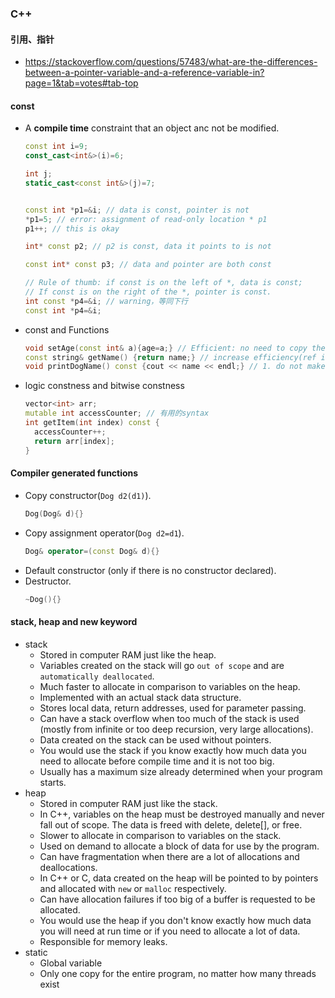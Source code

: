 ### C++ 

#### 引用、指针
- https://stackoverflow.com/questions/57483/what-are-the-differences-between-a-pointer-variable-and-a-reference-variable-in?page=1&tab=votes#tab-top
#### const
- A **compile time** constraint that an object anc not be modified.
  ```cpp
  const int i=9;
  const_cast<int&>(i)=6;

  int j;
  static_cast<const int&>(j)=7;


  const int *p1=&i; // data is const, pointer is not
  *p1=5; // error: assignment of read-only location * p1
  p1++; // this is okay

  int* const p2; // p2 is const, data it points to is not

  const int* const p3; // data and pointer are both const

  // Rule of thumb: if const is on the left of *, data is const;
  // If const is on the right of the *, pointer is const.
  int const *p4=&i; // warning，等同下行
  const int *p4=&i;

  ```
- const and Functions
  ```cpp
  void setAge(const int& a){age=a;} // Efficient: no need to copy the data, just pass the reference and protect the caller's data(by const)
  const string& getName() {return name;} // increase efficiency(ref is smaller in size than the copy of string) and protect callee's data(by const)
  void printDogName() const {cout << name << endl;} // 1. do not make any changes to member variables; 2. can only call another const functions inside the body.
  ```
- logic constness and bitwise constness
  ```cpp
  vector<int> arr;
  mutable int accessCounter; // 有用的syntax
  int getItem(int index) const {
    accessCounter++;
    return arr[index];
  }
  ```
#### Compiler generated functions
- Copy constructor(`Dog d2(d1)`).
  ```cpp
  Dog(Dog& d){}
  ```
- Copy assignment operator(`Dog d2=d1`).
  ```cpp
  Dog& operator=(const Dog& d){}
  ```
- Default constructor (only if there is no constructor declared).
- Destructor.
  ```cpp
  ~Dog(){}
  ```
#### stack, heap and new keyword
- stack
  - Stored in computer RAM just like the heap.
  - Variables created on the stack will go `out of scope` and are `automatically deallocated`.
  - Much faster to allocate in comparison to variables on the heap.
  - Implemented with an actual stack data structure.
  - Stores local data, return addresses, used for parameter passing.
  - Can have a stack overflow when too much of the stack is used (mostly from infinite or too deep recursion, very large allocations).
  - Data created on the stack can be used without pointers.
  - You would use the stack if you know exactly how much data you need to allocate before compile time and it is not too big.
  - Usually has a maximum size already determined when your program starts.
- heap
  - Stored in computer RAM just like the stack.
  - In C++, variables on the heap must be destroyed manually and never fall out of scope. The data is freed with delete, delete[], or free.
  - Slower to allocate in comparison to variables on the stack.
  - Used on demand to allocate a block of data for use by the program.
  - Can have fragmentation when there are a lot of allocations and deallocations.
  - In C++ or C, data created on the heap will be pointed to by pointers and allocated with `new` or `malloc` respectively.
  - Can have allocation failures if too big of a buffer is requested to be allocated.
  - You would use the heap if you don't know exactly how much data you will need at run time or if you need to allocate a lot of data.
  - Responsible for memory leaks.
- static
  - Global variable
  - Only one copy for the entire program, no matter how many threads exist
